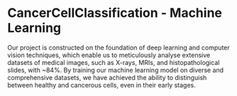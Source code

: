 # CancerCellClassification - Machine Learning 

Our project is constructed on the foundation of deep learning and computer vision techniques, which enable us to meticulously analyse extensive datasets of medical images, such as X-rays, MRIs, and histopathological slides, with ~84%. By training our machine learning model on diverse and comprehensive datasets, we have achieved the ability to distinguish between healthy and cancerous cells, even in their early stages.

